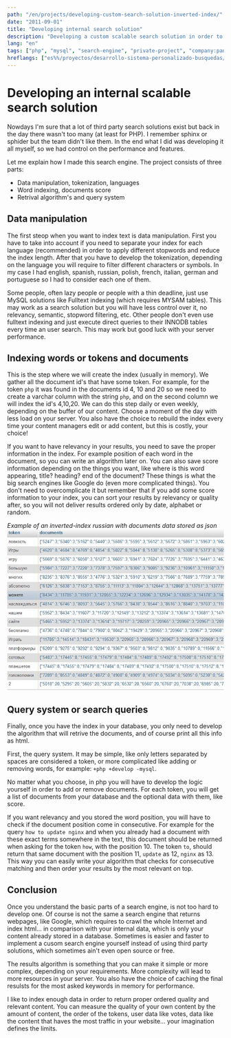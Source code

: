 ```yaml
---
path: "/en/projects/developing-custom-search-solution-inverted-index/"
date: "2011-09-01"
title: "Developing internal search solution"
description: "Developing a custom scalable search solution in order to save resources. Implementation of inverted index, sanitization of tokens and retrival algorithm."
lang: "en"
tags: ["php", "mysql", "search-engine", "private-project", "company:panaworld"]
hreflangs: ["es%%/proyectos/desarrollo-sistema-personalizado-busquedas/", "en%%/en/projects/developing-custom-search-solution-inverted-index/"]
---
```

# Developing an internal scalable search solution

Nowdays I'm sure that a lot of third party search solutions exist but back in the day there wasn't too many (at least for PHP). I remember sphinx or sphider but the team didn't like them. In the end what I did was developing it all myself, so we had control on the performance and features.

Let me explain how I made this search engine. The project consists of three parts:

* Data manipulation, tokenization, languages
* Word indexing, documents score
* Retrival algorithm's and query system

## Data manipulation

The first steop when you want to index text is data manipulation. First you have to take into account if you need to separate your index for each language (recommended) in order to apply different stopwords and reduce the index length. After that you have to develop the tokenization, depending on the language you will require to filter different characters or symbols. In my case I had english, spanish, russian, polish, french, italian, german and portuguese so I had to consider each one of them.

Some people, often lazy people or people with a thin deadline, just use MySQL solutions like Fulltext indexing (which requires MYSAM tables). This may work as a search solution but you will have less control over it, no relevancy, semantic, stopword filtering, etc. Other people don't even use fulltext indexing and just execute direct queries to their INNODB tables every time an user search. This may work but good luck with your server performance.

## Indexing words or tokens and documents

This is the step where we will create the index (usually in memory). We gather all the document id's that have some token. For example, for the token `php` it was found in the documents id 4, 10 and 20 so we need to create a varchar column with the string `php`, and on the second column we will index the id's 4,10,20. We can do this step daily or even weekly, depending on the buffer of our content. Choose a moment of the day with less load on your server. You also have the choice to rebuild the index every time your content managers edit or add content, but this is costly, your choice!

If you want to have relevancy in your results, you need to save the proper information in the index. For example position of each word in the document, so you can write an algorithm later on. You can also save score information depending on the things you want, like where is this word appearing, title? heading? end of the document? These things is what the big search engines like Google do (even more complicated things). You don't need to overcomplicate it but remember that if you add some score information to your index, you can sort your results by relevancy or quality after, so you will not deliver results ordered only by date, alphabet or random.

*Example of an inverted-index russian with documents data stored as json*
![russian inverted index](example-russian-index.jpg)

## Query system or search queries

Finally, once you have the index in your database, you only need to develop the algorithm that will retrive the documents, and of course print all this info as html.

First, the query system. It may be simple, like only letters separated by spaces are considered a token, or more complicated like adding or removing words, for example: `+php +develop -mysql`.

No matter what you choose, in php you will have to develop the logic yourself in order to add or remove documents. For each token, you will get a list of documents from your database and the optional data with them, like score.

If you want relevancy and you stored the word position, you will have to check if the document position come in consecutive. For example for the query `how to update nginx` and when you already had a document with these exact terms somewhere in the text, this document should be returned when asking for the token `how`, with the position 10. The token `to`, should return that same document with the position 11, `update` as 12, `nginx` as 13. This way you can easily write your algorithm that checks for consecutive matching and then order your results by the most relevant on top.

## Conclusion

Once you understand the basic parts of a search engine, is not too hard to develop one. Of course is not the same a search engine that returns webpages, like Google, which requires to crawl the whole Internet and index html... in comparison with your internal data, which is only your content already stored in a database. Sometimes is easier and faster to implement a cusom search engine yourself instead of using third party solutions, which sometimes ain't even open source or free.

The results algorithm is something that you can make it simple or more complex, depending on your requirements. More complexity will lead to more resources in your server. You also have the choice of caching the final resulsts for the most asked keywords in memory for performance.

I like to index enough data in order to return proper ordered quality and relevant content. You can measure the quality of your own content by the amount of content, the order of the tokens, user data like votes, data like the content that haves the most traffic in your website... your imagination defines the limits.